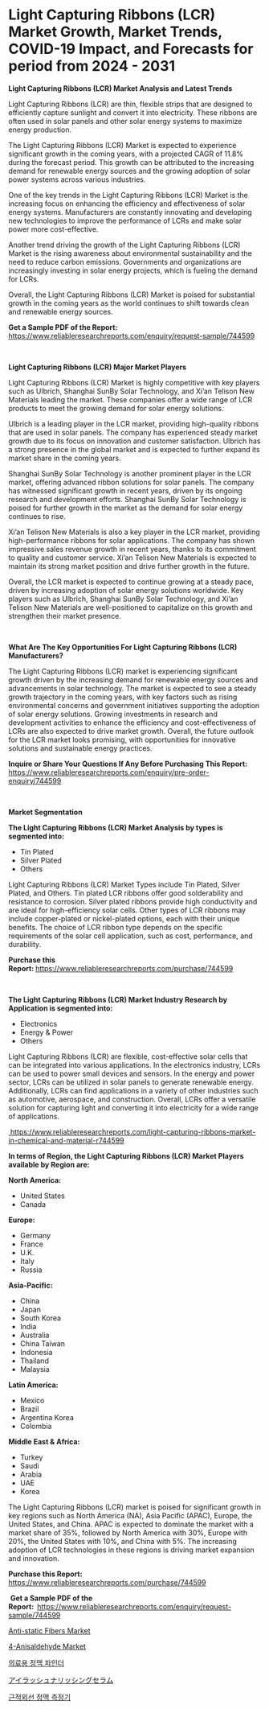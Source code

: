 <p><h1>Light Capturing Ribbons (LCR) Market Growth, Market Trends, COVID-19 Impact, and Forecasts for period from 2024 - 2031</h1></p><p><strong>Light Capturing Ribbons (LCR) Market Analysis and Latest Trends</strong></p>
<p><p>Light Capturing Ribbons (LCR) are thin, flexible strips that are designed to efficiently capture sunlight and convert it into electricity. These ribbons are often used in solar panels and other solar energy systems to maximize energy production.</p><p>The Light Capturing Ribbons (LCR) Market is expected to experience significant growth in the coming years, with a projected CAGR of 11.8% during the forecast period. This growth can be attributed to the increasing demand for renewable energy sources and the growing adoption of solar power systems across various industries.</p><p>One of the key trends in the Light Capturing Ribbons (LCR) Market is the increasing focus on enhancing the efficiency and effectiveness of solar energy systems. Manufacturers are constantly innovating and developing new technologies to improve the performance of LCRs and make solar power more cost-effective.</p><p>Another trend driving the growth of the Light Capturing Ribbons (LCR) Market is the rising awareness about environmental sustainability and the need to reduce carbon emissions. Governments and organizations are increasingly investing in solar energy projects, which is fueling the demand for LCRs.</p><p>Overall, the Light Capturing Ribbons (LCR) Market is poised for substantial growth in the coming years as the world continues to shift towards clean and renewable energy sources.</p></p>
<p><strong>Get a Sample PDF of the Report:&nbsp;</strong> <a href="https://www.reliableresearchreports.com/enquiry/request-sample/744599">https://www.reliableresearchreports.com/enquiry/request-sample/744599</a></p>
<p>&nbsp;</p>
<p><strong>Light Capturing Ribbons (LCR) Major Market Players</strong></p>
<p><p>Light Capturing Ribbons (LCR) Market is highly competitive with key players such as Ulbrich, Shanghai SunBy Solar Technology, and Xi’an Telison New Materials leading the market. These companies offer a wide range of LCR products to meet the growing demand for solar energy solutions.</p><p>Ulbrich is a leading player in the LCR market, providing high-quality ribbons that are used in solar panels. The company has experienced steady market growth due to its focus on innovation and customer satisfaction. Ulbrich has a strong presence in the global market and is expected to further expand its market share in the coming years.</p><p>Shanghai SunBy Solar Technology is another prominent player in the LCR market, offering advanced ribbon solutions for solar panels. The company has witnessed significant growth in recent years, driven by its ongoing research and development efforts. Shanghai SunBy Solar Technology is poised for further growth in the market as the demand for solar energy continues to rise.</p><p>Xi’an Telison New Materials is also a key player in the LCR market, providing high-performance ribbons for solar applications. The company has shown impressive sales revenue growth in recent years, thanks to its commitment to quality and customer service. Xi’an Telison New Materials is expected to maintain its strong market position and drive further growth in the future.</p><p>Overall, the LCR market is expected to continue growing at a steady pace, driven by increasing adoption of solar energy solutions worldwide. Key players such as Ulbrich, Shanghai SunBy Solar Technology, and Xi’an Telison New Materials are well-positioned to capitalize on this growth and strengthen their market presence.</p></p>
<p>&nbsp;</p>
<p><strong>What Are The Key Opportunities For Light Capturing Ribbons (LCR) Manufacturers?</strong></p>
<p><p>The Light Capturing Ribbons (LCR) market is experiencing significant growth driven by the increasing demand for renewable energy sources and advancements in solar technology. The market is expected to see a steady growth trajectory in the coming years, with key factors such as rising environmental concerns and government initiatives supporting the adoption of solar energy solutions. Growing investments in research and development activities to enhance the efficiency and cost-effectiveness of LCRs are also expected to drive market growth. Overall, the future outlook for the LCR market looks promising, with opportunities for innovative solutions and sustainable energy practices.</p></p>
<p><strong>Inquire or Share Your Questions If Any Before Purchasing This Report:</strong> <a href="https://www.reliableresearchreports.com/enquiry/pre-order-enquiry/744599">https://www.reliableresearchreports.com/enquiry/pre-order-enquiry/744599</a></p>
<p>&nbsp;</p>
<p><strong>Market Segmentation</strong></p>
<p><strong>The Light Capturing Ribbons (LCR) Market Analysis by types is segmented into:</strong></p>
<p><ul><li>Tin Plated</li><li>Silver Plated</li><li>Others</li></ul></p>
<p><p>Light Capturing Ribbons (LCR) Market Types include Tin Plated, Silver Plated, and Others. Tin plated LCR ribbons offer good solderability and resistance to corrosion. Silver plated ribbons provide high conductivity and are ideal for high-efficiency solar cells. Other types of LCR ribbons may include copper-plated or nickel-plated options, each with their unique benefits. The choice of LCR ribbon type depends on the specific requirements of the solar cell application, such as cost, performance, and durability.</p></p>
<p><strong>Purchase this Report:&nbsp;</strong><a href="https://www.reliableresearchreports.com/purchase/744599">https://www.reliableresearchreports.com/purchase/744599</a></p>
<p>&nbsp;</p>
<p><strong>The Light Capturing Ribbons (LCR) Market Industry Research by Application is segmented into:</strong></p>
<p><ul><li>Electronics</li><li>Energy & Power</li><li>Others</li></ul></p>
<p><p>Light Capturing Ribbons (LCR) are flexible, cost-effective solar cells that can be integrated into various applications. In the electronics industry, LCRs can be used to power small devices and sensors. In the energy and power sector, LCRs can be utilized in solar panels to generate renewable energy. Additionally, LCRs can find applications in a variety of other industries such as automotive, aerospace, and construction. Overall, LCRs offer a versatile solution for capturing light and converting it into electricity for a wide range of applications.</p></p>
<p><a href="https://www.reliableresearchreports.com/light-capturing-ribbons-market-in-chemical-and-material-r744599">&nbsp;https://www.reliableresearchreports.com/light-capturing-ribbons-market-in-chemical-and-material-r744599</a></p>
<p><strong>In terms of Region, the Light Capturing Ribbons (LCR) Market Players available by Region are:</strong></p>
<p>
    <p> <strong> North America: </strong>
        <ul>
            <li>United States</li>
            <li>Canada</li>
        </ul>
        </p> 
    <p> <strong> Europe: </strong>
        <ul>
            <li>Germany</li>
            <li>France</li>
            <li>U.K.</li>
            <li>Italy</li>
            <li>Russia</li>
        </ul>
        </p> 
    <p> <strong> Asia-Pacific: </strong>
        <ul>
            <li>China</li>
            <li>Japan</li>
            <li>South Korea</li>
            <li>India</li>
            <li>Australia</li>
            <li>China Taiwan</li>
            <li>Indonesia</li>
            <li>Thailand</li>
            <li>Malaysia</li>
        </ul>
        </p> 
    <p> <strong> Latin America: </strong>
        <ul>
            <li>Mexico</li>
            <li>Brazil</li>
            <li>Argentina Korea</li>
            <li>Colombia</li>
        </ul>
        </p> 
    <p> <strong> Middle East & Africa: </strong>
        <ul>
            <li>Turkey</li>
            <li>Saudi</li>
            <li>Arabia</li>
            <li>UAE</li>
            <li>Korea</li>
        </ul>
    </p>
    </p>
<p><p>The Light Capturing Ribbons (LCR) market is poised for significant growth in key regions such as North America (NA), Asia Pacific (APAC), Europe, the United States, and China. APAC is expected to dominate the market with a market share of 35%, followed by North America with 30%, Europe with 20%, the United States with 10%, and China with 5%. The increasing adoption of LCR technologies in these regions is driving market expansion and innovation.</p></p>
<p><strong>Purchase this Report: </strong><a href="https://www.reliableresearchreports.com/purchase/744599">https://www.reliableresearchreports.com/purchase/744599</a></p>
<p>&nbsp;<strong>Get a Sample PDF of the Report:&nbsp;&nbsp;</strong><a href="https://www.reliableresearchreports.com/enquiry/request-sample/744599">https://www.reliableresearchreports.com/enquiry/request-sample/744599</a></p>
<p><strong></strong></p>
<p><p><a href="https://github.com/nicoletavirag/Market-Research-Report-List-3/blob/main/anti-static-fibers-market.md">Anti-static Fibers Market</a></p><p><a href="https://github.com/mauripalmi/Market-Research-Report-List-3/blob/main/4-anisaldehyde-market.md">4-Anisaldehyde Market</a></p><p><a href="https://github.com/novabrown3/Market-Research-Report-List-1/blob/main/1740262125748.md">의료용 정맥 파인더</a></p><p><a href="https://github.com/JaydaWisoky2014/Market-Research-Report-List-1/blob/main/9036685118295.md">アイラッシュナリッシングセラム</a></p><p><a href="https://github.com/Tristiarton768456/Market-Research-Report-List-2/blob/main/5615517125747.md">근적외선 정맥 측정기</a></p></p>
